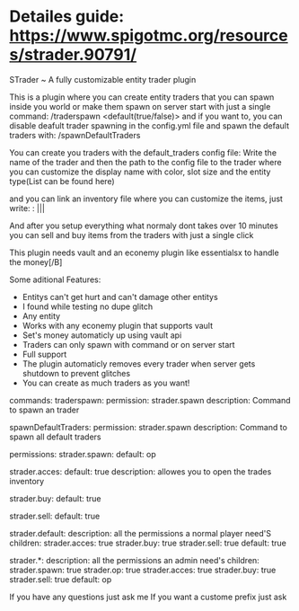 # Detailes guide: https://www.spigotmc.org/resources/strader.90791/
STrader ~ A fully customizable entity trader plugin

This is a plugin where you can create entity traders that you can spawn inside you world or make them spawn on server start with just a single command:
/traderspawn <tradername> <default(true/false)>
and if you want to, you can disable deafult trader spawning in the config.yml file and spawn the default traders with:
/spawnDefaultTraders

You can create you traders with the default_traders config file:
Write the name of the trader and then the path to the config file to the trader where you can customize the display name with color, slot size and the entity type(List can be found here)

and you can link an inventory file where you can customize the items, just write:
<slot>: <Item name>|<buy price>|<sell price>|<stack size>



And after you setup everything what normaly dont takes over 10 minutes you can  sell and buy items from the traders with just a single click

This plugin needs vault and an econemy plugin like essentialsx to handle the money[/B]

Some aditional Features:
- Entitys can't get hurt and can't damage other entitys
- I found while testing no dupe glitch
- Any entity
- Works with any econemy plugin that supports vault
- Set's money automaticly up using vault api
- Traders can only spawn with command or on server start
- Full support
- The plugin automaticly removes every trader when server gets shutdown to prevent glitches
- You can create as much traders as you want!

commands:
  traderspawn:
    permission: strader.spawn
    description: Command to spawn an trader

  spawnDefaultTraders:
    permission: strader.spawn
    description: Command to spawn all default traders



permissions:
  strader.spawn:
    default: op

  strader.acces:
    default: true
description: allowes you to open the trades inventory

  strader.buy:
    default: true

  strader.sell:
    default: true

  strader.default:
description: all the permissions a normal player need'S
    children:
      strader.acces: true
      strader.buy: true
      strader.sell: true
    default: true

  strader.*:
description: all the permissions an admin need's
    children:
      strader.spawn: true
      strader.op: true
      strader.acces: true
      strader.buy: true
      strader.sell: true
    default: op

If you have any questions just ask me
If you want a custome prefix just ask
